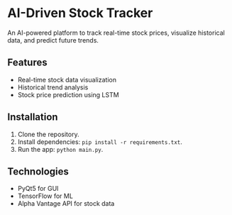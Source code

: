 # AI-Driven Stock Tracker

An AI-powered platform to track real-time stock prices, visualize historical data, and predict future trends.

## Features
- Real-time stock data visualization
- Historical trend analysis
- Stock price prediction using LSTM

## Installation
1. Clone the repository.
2. Install dependencies: `pip install -r requirements.txt`.
3. Run the app: `python main.py`.

## Technologies
- PyQt5 for GUI
- TensorFlow for ML
- Alpha Vantage API for stock data
